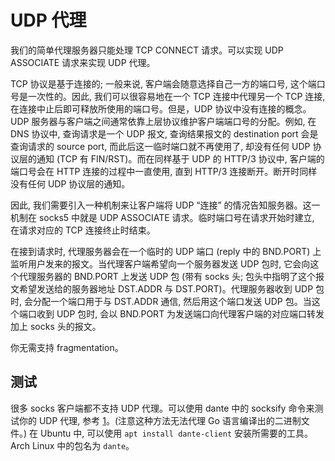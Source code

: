 # UDP 代理

我们的简单代理服务器只能处理 TCP CONNECT 请求。可以实现 UDP ASSOCIATE 请求来实现 UDP 代理。

TCP 协议是基于连接的; 一般来说, 客户端会随意选择自己一方的端口号, 这个端口号是一次性的。因此, 我们可以很容易地在一个 TCP 连接中代理另一个 TCP 连接, 在连接中止后即可释放所使用的端口号。但是，UDP 协议中没有连接的概念。UDP 服务器与客户端之间通常依靠上层协议维护客户端端口号的分配。例如, 在 DNS 协议中, 查询请求是一个 UDP 报文, 查询结果报文的 destination port 会是查询请求的 source port, 而此后这一临时端口就不再使用了, 却没有任何 UDP 协议层的通知 (TCP 有 FIN/RST)。而在同样基于 UDP 的 HTTP/3 协议中, 客户端的端口号会在 HTTP 连接的过程中一直使用, 直到 HTTP/3 连接断开。断开时同样没有任何 UDP 协议层的通知。

因此, 我们需要引入一种机制来让客户端将 UDP “连接” 的情况告知服务器。这一机制在 socks5 中就是 UDP ASSOCIATE 请求。临时端口号在请求开始时建立, 在请求对应的 TCP 连接终止时结束。

在接到请求时, 代理服务器会在一个临时的 UDP 端口 (reply 中的 BND.PORT) 上监听用户发来的报文。当代理客户端希望向一个服务器发送 UDP 包时, 它会向这个代理服务器的 BND.PORT 上发送 UDP 包 (带有 socks 头; 包头中指明了这个报文希望发送给的服务器地址 DST.ADDR 与 DST.PORT)。代理服务器收到 UDP 包时, 会分配一个端口用于与 DST.ADDR 通信, 然后用这个端口发送 UDP 包。当这个端口收到 UDP 包时, 会以 BND.PORT 为发送端口向代理客户端的对应端口转发加上 socks 头的报文。

你无需支持 fragmentation。

## 测试

很多 socks 客户端都不支持 UDP 代理。可以使用 dante 中的 socksify 命令来测试你的 UDP 代理, 参考 [1]。(注意这种方法无法代理 Go 语言编译出的二进制文件。) 在 Ubuntu 中, 可以使用 `apt install dante-client` 安装所需要的工具。Arch Linux 中的包名为 `dante`。

[1]: https://unix.stackexchange.com/a/744773
